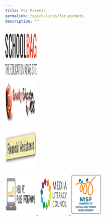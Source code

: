 ```yaml
---
title: For Parents
permalink: /quick-links/for-parents
description: ""
---
```

<a href="https://www.schoolbag.edu.sg/">
<img src="/images/site-logo.png" width="100" height="132">
</a>


<a href="https://www.moe.gov.sg/education-in-sg/our-programmes/sexuality-education
">
<img src="/images/Sexuality-Education-link.png" width="100" height="132">
</a>

<a href="https://www.moe.gov.sg/financial-matters/financial-assistance
">
<img src="/images/financial_assistance.png" width="100" height="132">
</a>

<a href="https://www.imda.gov.sg/programme-listing/neu-pc-plus">
<img src="/images/NEU-PC-Plus-Programme.png" width="100" height="132">
</a>

<a href="https://www.betterinternet.sg/">
<img src="/images/MLC.png" width="100" height="132">
</a>


<a href="https://www.msf.gov.sg/Pages/default.aspx">
<img src="/images/MSFlogog.png" width="100" height="132">
</a>

